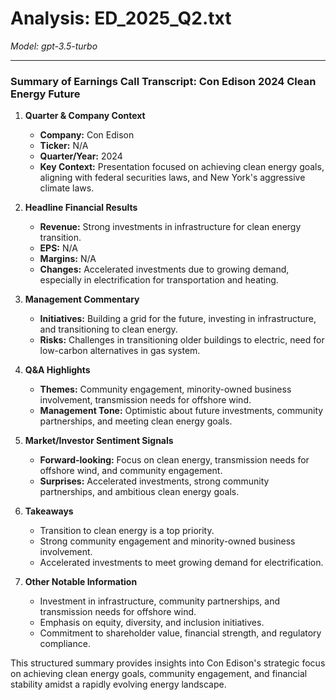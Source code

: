 # Analysis: ED_2025_Q2.txt

*Model: gpt-3.5-turbo*

---

### Summary of Earnings Call Transcript: Con Edison 2024 Clean Energy Future

1. **Quarter & Company Context**
   - **Company:** Con Edison
   - **Ticker:** N/A
   - **Quarter/Year:** 2024
   - **Key Context:** Presentation focused on achieving clean energy goals, aligning with federal securities laws, and New York's aggressive climate laws.

2. **Headline Financial Results**
   - **Revenue:** Strong investments in infrastructure for clean energy transition.
   - **EPS:** N/A
   - **Margins:** N/A
   - **Changes:** Accelerated investments due to growing demand, especially in electrification for transportation and heating.

3. **Management Commentary**
   - **Initiatives:** Building a grid for the future, investing in infrastructure, and transitioning to clean energy.
   - **Risks:** Challenges in transitioning older buildings to electric, need for low-carbon alternatives in gas system.

4. **Q&A Highlights**
   - **Themes:** Community engagement, minority-owned business involvement, transmission needs for offshore wind.
   - **Management Tone:** Optimistic about future investments, community partnerships, and meeting clean energy goals.

5. **Market/Investor Sentiment Signals**
   - **Forward-looking:** Focus on clean energy, transmission needs for offshore wind, and community engagement.
   - **Surprises:** Accelerated investments, strong community partnerships, and ambitious clean energy goals.

6. **Takeaways**
   - Transition to clean energy is a top priority.
   - Strong community engagement and minority-owned business involvement.
   - Accelerated investments to meet growing demand for electrification.

7. **Other Notable Information**
   - Investment in infrastructure, community partnerships, and transmission needs for offshore wind.
   - Emphasis on equity, diversity, and inclusion initiatives.
   - Commitment to shareholder value, financial strength, and regulatory compliance. 

This structured summary provides insights into Con Edison's strategic focus on achieving clean energy goals, community engagement, and financial stability amidst a rapidly evolving energy landscape.